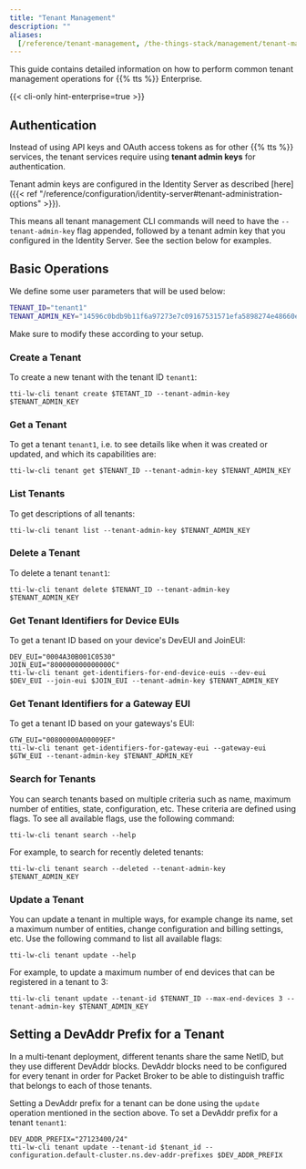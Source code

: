 ```yaml
---
title: "Tenant Management"
description: ""
aliases:
  [/reference/tenant-management, /the-things-stack/management/tenant-management]
---
```


This guide contains detailed information on how to perform common tenant management operations for {{% tts %}} Enterprise.

<!--more-->

{{< cli-only hint-enterprise=true >}}

## Authentication

Instead of using API keys and OAuth access tokens as for other {{% tts %}} services, the tenant services require using **tenant admin keys** for authentication.

Tenant admin keys are configured in the Identity Server as described [here]({{< ref "/reference/configuration/identity-server#tenant-administration-options" >}}).

This means all tenant management CLI commands will need to have the `--tenant-admin-key` flag appended, followed by a tenant admin key that you configured in the Identity Server. See the section below for examples.

## Basic Operations

We define some user parameters that will be used below:

```bash
TENANT_ID="tenant1"
TENANT_ADMIN_KEY="14596c0bdb9b11f6a97273e7c09167531571efa5898274e48660ee8d08f62b67"
```

Make sure to modify these according to your setup.

### Create a Tenant

To create a new tenant with the tenant ID `tenant1`:

```
tti-lw-cli tenant create $TETANT_ID --tenant-admin-key $TENANT_ADMIN_KEY
```

### Get a Tenant

To get a tenant `tenant1`, i.e. to see details like when it was created or updated, and which its capabilities are:

```
tti-lw-cli tenant get $TENANT_ID --tenant-admin-key $TENANT_ADMIN_KEY
```

### List Tenants

To get descriptions of all tenants:

```
tti-lw-cli tenant list --tenant-admin-key $TENANT_ADMIN_KEY
```

### Delete a Tenant

To delete a tenant `tenant1`:

```
tti-lw-cli tenant delete $TENANT_ID --tenant-admin-key $TENANT_ADMIN_KEY
```

### Get Tenant Identifiers for Device EUIs

To get a tenant ID based on your device's DevEUI and JoinEUI:

```
DEV_EUI="0004A30B001C0530"
JOIN_EUI="800000000000000C"
tti-lw-cli tenant get-identifiers-for-end-device-euis --dev-eui $DEV_EUI --join-eui $JOIN_EUI --tenant-admin-key $TENANT_ADMIN_KEY
```

### Get Tenant Identifiers for a Gateway EUI

To get a tenant ID based on your gateways's EUI:

```
GTW_EUI="00800000A00009EF"
tti-lw-cli tenant get-identifiers-for-gateway-eui --gateway-eui $GTW_EUI --tenant-admin-key $TENANT_ADMIN_KEY
```

### Search for Tenants

You can search tenants based on multiple criteria such as name, maximum number of entities, state, configuration, etc. These criteria are defined using flags. To see all available flags, use the following command:

```
tti-lw-cli tenant search --help
```

For example, to search for recently deleted tenants:

```
tti-lw-cli tenant search --deleted --tenant-admin-key $TENANT_ADMIN_KEY
```

### Update a Tenant

You can update a tenant in multiple ways, for example change its name, set a maximum number of entities, change configuration and billing settings, etc. Use the following command to list all available flags:

```
tti-lw-cli tenant update --help
```

For example, to update a maximum number of end devices that can be registered in a tenant to 3:

```
tti-lw-cli tenant update --tenant-id $TENANT_ID --max-end-devices 3 --tenant-admin-key $TENANT_ADMIN_KEY
```

## Setting a DevAddr Prefix for a Tenant

In a multi-tenant deployment, different tenants share the same NetID, but they use different DevAddr blocks. DevAddr blocks need to be configured for every tenant in order for Packet Broker to be able to distinguish traffic that belongs to each of those tenants.

Setting a DevAddr prefix for a tenant can be done using the `update` operation mentioned in the section above. To set a DevAddr prefix for a tenant `tenant1`:

```
DEV_ADDR_PREFIX="27123400/24"
tti-lw-cli tenant update --tenant-id $tenant_id --configuration.default-cluster.ns.dev-addr-prefixes $DEV_ADDR_PREFIX
```
